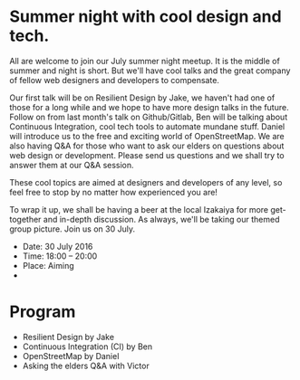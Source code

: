 # Summer night with cool design and tech.

All are welcome to join our July summer night meetup. 
It is the middle of summer and night is short. But we'll have cool talks and the great company of fellow web designers and developers to compensate.

Our first talk will be on Resilient Design by Jake, we haven't had one of those for a long while and we hope to have more design talks in the future. Follow on from last month's talk on Github/Gitlab, Ben will be talking about Continuous Integration, cool tech tools to automate mundane stuff. Daniel will introduce us to the free and exciting world of OpenStreetMap. We are also having Q&A for those who want to ask our elders on questions about web design or development. Please send us questions and we shall try to answer them at our Q&A session. 

These cool topics are aimed at designers and developers of any level, so feel free to stop by no matter how experienced you are!

To wrap it up, we shall be having a beer at the local Izakaiya for more get-together and in-depth discussion. As always, we'll be taking our themed group picture. Join us on 30 July. 

* Date: 30 July 2016
* Time: 18:00 – 20:00
* Place: Aiming
* 
# Program
  * Resilient Design by Jake
  * Continuous Integration (CI) by Ben
  * OpenStreetMap by Daniel
  * Asking the elders Q&A with Victor
